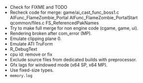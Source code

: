 - Check for FIXME and TODO
- Recheck code for merge:
    game/ai_cast_func_boss1.c
        AIFunc_FlameZombie_Portal
        AIFunc_FlameZombie_PortalStart
    qcommon/files.c
        FS_ReferencedPakNames
- Try to make full merge for non engine code (cgame, game, ui).
- Rendering broken after com_error (MP).
- Emulate clipping plane 0.
- Emulate ATI TruForm
- R_DebugText
- cpu id: remove or fix
- Exclude source files from dedicated builds with preprocessor.
- Gfx lags for windowed mode (x64 SP, x64 MP).
- Use fixed-size types.
- `memory.log`
